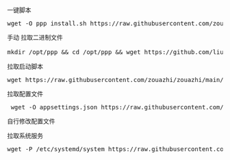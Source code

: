 一键脚本
<pre class="language-markup">wget -O ppp_install.sh https://raw.githubusercontent.com/zouazhi/zouazhi/main/ppp/ppp_install.sh && chmod +x ppp_install.sh && ./ppp_install.sh && chmod +x install.sh &&./ppp_install.sh <code></code></pre>


手动
拉取二进制文件
<pre class="language-markup">mkdir /opt/ppp && cd /opt/ppp && wget https://github.com/liulilittle/openppp2/releases/latest/download/openppp2-linux-amd64.zip && unzip -o $(ls | grep -m1 'openppp2.*\.zip') ppp -d . && chmod +x ppp && echo "✅ ppp 安装/更新完成" && rm -f $(ls | grep -m1 'openppp2.*\.zip') <code></code></pre>

拉取启动脚本
 
<pre class="language-markup">wget https://raw.githubusercontent.com/zouazhi/zouazhi/main/ppp/config/ppp.sh && chmod +x ppp.sh <code></code></pre>

拉取配置文件
<pre class="language-markup"> wget -O appsettings.json https://raw.githubusercontent.com/zouazhi/zouazhi/main/ppp/config/appsettings.json <code></code></pre>
自行修改配置文件

拉取系统服务
<pre class="language-markup">wget -P /etc/systemd/system https://raw.githubusercontent.com/zouazhi/zouazhi/main/ppp/config/ppp.service && chmod +x /opt/ppp/ && chmod +x /opt/ppp/ppp && systemctl daemon-reload && systemctl enable ppp.service  && systemctl start ppp.service && systemctl status ppp.service<code></code></pre>
